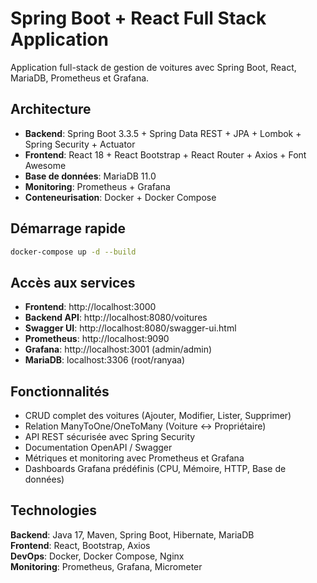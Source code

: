 # Spring Boot + React Full Stack Application

Application full-stack de gestion de voitures avec Spring Boot, React, MariaDB, Prometheus et Grafana.

## Architecture
- **Backend**: Spring Boot 3.3.5 + Spring Data REST + JPA + Lombok + Spring Security + Actuator
- **Frontend**: React 18 + React Bootstrap + React Router + Axios + Font Awesome
- **Base de données**: MariaDB 11.0
- **Monitoring**: Prometheus + Grafana
- **Conteneurisation**: Docker + Docker Compose

## Démarrage rapide
```bash
docker-compose up -d --build
```

## Accès aux services
- **Frontend**: http://localhost:3000
- **Backend API**: http://localhost:8080/voitures
- **Swagger UI**: http://localhost:8080/swagger-ui.html
- **Prometheus**: http://localhost:9090
- **Grafana**: http://localhost:3001 (admin/admin)
- **MariaDB**: localhost:3306 (root/ranyaa)

## Fonctionnalités
- CRUD complet des voitures (Ajouter, Modifier, Lister, Supprimer)
- Relation ManyToOne/OneToMany (Voiture ↔ Propriétaire)
- API REST sécurisée avec Spring Security
- Documentation OpenAPI / Swagger
- Métriques et monitoring avec Prometheus et Grafana
- Dashboards Grafana prédéfinis (CPU, Mémoire, HTTP, Base de données)

## Technologies
**Backend**: Java 17, Maven, Spring Boot, Hibernate, MariaDB  
**Frontend**: React, Bootstrap, Axios  
**DevOps**: Docker, Docker Compose, Nginx  
**Monitoring**: Prometheus, Grafana, Micrometer

